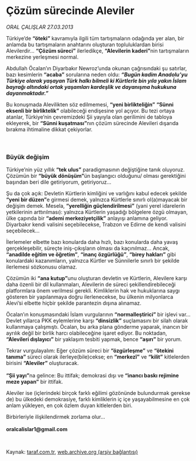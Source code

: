 # Çözüm sürecinde Aleviler

*ORAL ÇALIŞLAR 27.03.2013*

<div class="yazi"><p>Türkiye’de <b>“öteki”</b> kavramıyla ilgili tüm tartışmaların odağında yer alan, bir anlamda bu tartışmaların anahtarını oluşturan topluluklardan birisi Alevilerdir... <b>“Çözüm süreci”</b> ilerledikçe, <b>“Alevilerin kaderi”</b>nin tartışmaların merkezine yerleşmesi normal.</p>
<p>Abdullah Öcalan’ın Diyarbakır Newroz’unda okunan çağrısındaki şu satırlar, bazı kesimlerin <b>“acaba”</b> sorularına neden oldu: <b><i>“Bugün kadim Anadolu’yu Türkiye olarak yaşayan Türk halkı bilmeli ki Kürtlerle bin yıla yakın İslam bayrağı altındaki ortak yaşamları kardeşlik ve dayanışma hukukuna dayanmaktadır.”</i></b></p>
<p>Bu konuşmada Alevilikten söz edilmemesi, <b>“yeni birlikteliğin”</b> <b>“Sünni eksenli bir birliktelik”</b> olabileceği endişesine yol açıyor. Bu tezi ortaya atanlar, Türkiye’nin çevremizdeki Şii yayıyla olan gerilimini de tabloya ekleyerek, bir <b>“Sünni kuşatması”</b>nın çözüm sürecinde Alevileri dışarıda bırakma ihtimaline dikkat çekiyorlar.<br/><br/><br/></p>
<h3>Büyük değişim</h3>
<p>Türkiye’nin yüz yıllık <b>“tek ulus”</b> paradigmasının değiştiğine tanık oluyoruz. Çözümün bir <b>“büyük dönüşüm”</b>ün başlangıcı olduğunu/ olması gerektiğini başından beri dile getiriyorum, getiriyoruz...</p>
<p>Şu da çok açık: Devletin Kürtlerin kimliğini ve varlığını kabul edecek şekilde <b>“yeni bir düzen”</b>e girmesi demek, yalnızca Kürtlerle sınırlı ol(a)mayacak bir değişim demek. Mesela, <b>“yerelliğin güçlendirilmesi”</b> (yani yerel idarelerin yetkilerinin arttırılması): yalnızca Kürtlerin yaşadığı bölgelere özgü olmayan, ülke çapında bir <b>“ademi merkeziyetçilik”</b> anlayışı anlamına geliyor. Diyarbakır kendi valisini seçebilecekse, Trabzon ve Edirne de kendi valisini seçebilecek...</p>
<p>İlerlemeler elbette bazı konularda daha hızlı, bazı konularda daha yavaş gerçekleşebilir, süreçte iniş-çıkışların olması da kaçınılmaz... Ancak, <b>“anadilde eğitim ve öğretim”</b>, <b>“inanç özgürlüğü”</b>, <b>“birey hakları”</b> gibi konulardaki kazanımların, yalnızca Kürtler ve Sünnilerle sınırlı bir şekilde ilerlemesi sözkonusu olamaz.</p>
<p>Çözümün iki <b>“ana kutup”</b>unu oluşturan devletin ve Kürtlerin, Alevilere karşı daha özenli bir dil kullanmaları, Alevilerin de süreci şekillendirebileceği platformlara önem verilmesi gerekli. Kimliklerin hak ve hukuklarına saygı gösteren bir yapılanmaya doğru ilerlenecekse, bu ülkenin milyonlarca Alevi’si elbette hiçbir şekilde parantezin dışına alınamaz.</p>
<p>Öcalan’ın konuşmasındaki İslam vurgularının <b>“normalleştirici”</b> bir işlevi var... Devlet yıllarca PKK eylemlerine karşı <b>“dinsizlik”</b> suçlamasını bir silah olarak kullanmaya çalışmıştı. Öcalan, bu arka plana gönderme yaparak, inancın bir ayrılık değil bir birlik harcı olabileceğine işaret ediyor. Bu noktadan, <b>“Alevileri dışlayıcı”</b> bir yaklaşım tesbiti yapmak, bence <b>“aşırı”</b> bir yorum.</p>
<p>Tekrar vurgulayalım: Eğer çözüm süreci bir <b>“özgürleşme”</b> ve <b>“ötekini tanıma”</b> süreci olarak ilerleye(bile)cekse; en <b>“merkezî”</b> ve <b>“kilit”</b> kitlelerden birisini <b>“Aleviler”</b> oluşturacak.<br/><br/><b>“Şii yayı”</b>na gelince: Bu ittifak; demokrasi dışı ve <b>“inancı baskı rejimine meze yapan”</b> bir ittifak.</p>
<p>Aleviler ise (içlerindeki birçok farklı eğilimi gözönünde bulundurmak gerekse de) bu ülkedeki demokrasiye, farklı kimliklerin iç içe yaşayabilmesine en çok anlam yükleyen, en çok özlem duyan kitlelerden biri.</p>
<p>Birbirleriyle ilişkilendirmek zorlama olur...<br/><br/><b>oralcalislar1@gmail.com</b></p>
<p> </p>
</div>

Kaynak: [taraf.com.tr](http://www.taraf.com.tr:80/oral-calislar/makale-cozum-surecinde-aleviler.htm), [web.archive.org (arşiv bağlantısı)](http://web.archive.org/web/20130328233212/http://www.taraf.com.tr:80/oral-calislar/makale-cozum-surecinde-aleviler.htm)
